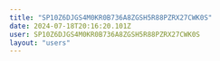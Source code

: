 ```yaml
---
title: "SP10Z6DJGS4M0KR0B736A8ZGSH5R88PZRX27CWK0S"
date: 2024-07-18T20:16:20.101Z
user: SP10Z6DJGS4M0KR0B736A8ZGSH5R88PZRX27CWK0S
layout: "users"
---
```

    